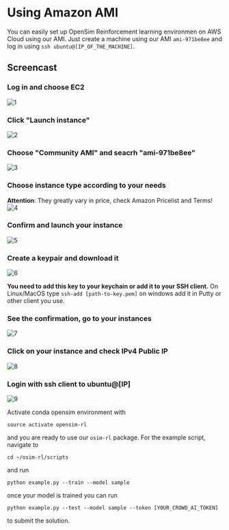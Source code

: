 # Using Amazon AMI

You can easily set up OpenSim Reinforcement learning environmen on AWS Cloud using our AMI.
Just create a machine using our AMI `ami-971be8ee` and log in using `ssh ubuntu@[IP_OF_THE_MACHINE]`.

## Screencast

### Log in and choose EC2
![1](https://s3-eu-west-1.amazonaws.com/kidzinski/opensim-ami/1.png)

### Click "Launch instance"
![2](https://s3-eu-west-1.amazonaws.com/kidzinski/opensim-ami/2.png)

### Choose "Community AMI" and seacrh "ami-971be8ee" 
![3](https://s3-eu-west-1.amazonaws.com/kidzinski/opensim-ami/3.png)

### Choose instance type according to your needs
**Attention**: They greatly vary in price, check Amazon Pricelist and Terms!
![4](https://s3-eu-west-1.amazonaws.com/kidzinski/opensim-ami/4.png)

### Confirm and launch your instance
![5](https://s3-eu-west-1.amazonaws.com/kidzinski/opensim-ami/5.png)

### Create a keypair and download it
![6](https://s3-eu-west-1.amazonaws.com/kidzinski/opensim-ami/6.png)

**You need to add this key to your keychain or add it to your SSH client.** On Linux/MacOS type `ssh-add [path-to-key.pem]` on windows add it in Putty or other client you use.

### See the confirmation, go to your instances
![7](https://s3-eu-west-1.amazonaws.com/kidzinski/opensim-ami/7.png)

### Click on your instance and check IPv4 Public IP
![8](https://s3-eu-west-1.amazonaws.com/kidzinski/opensim-ami/8.png)

### Login with ssh client to ubuntu@[IP]
![9](https://s3-eu-west-1.amazonaws.com/kidzinski/opensim-ami/9.png)

Activate conda opensim environment with

    source activate opensim-rl

and you are ready to use our `osim-rl` package. For the example script, navigate to

    cd ~/osim-rl/scripts

and run

    python example.py --train --model sample

once your model is trained you can run 

    python example.py --test --model sample --token [YOUR_CROWD_AI_TOKEN]

to submit the solution.

